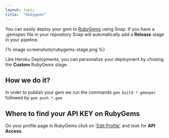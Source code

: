```yaml
---
layout: topic
title:  "Rubygems"
---
```


You can easily deploy your gem to [RubyGems](https://rubygems.org/) using Snap. If you have a .gemspec file in your repository Snap will automatically add a **Release** stage in your pipeline.

{% image screenshots/rubygems-stage.png %}

Like Heroku Deployments, you can personalize your deployment by chosing the **Custom** RubyGems stage.

## How we do it?

In order to publish your gem we run the commands `gem build *.gemspec` followed by `gem push *.gem`

## Where to find your API KEY on RubyGems

On your profile page in RubyGems click on ['Edit Profile'](https://rubygems.org/profile/edit) and look for **API Access**.
